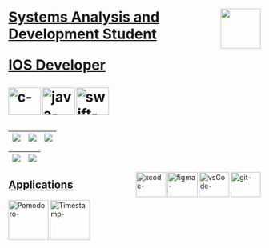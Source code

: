 

<h1>  


  
  <div align="left">
  
  <div>
  <a href="https://www.linkedin.com/in/gabriel-s-rossi-4263681a3/">
  <img align="right" height="80" width="80"  style="border-radius:50" src="https://cdn.jsdelivr.net/gh/devicons/devicon/icons/linkedin/linkedin-original.svg"/>
  </div>
  
  <p>Systems Analysis and Development Student</p>
  <p>IOS Developer</p> 
      
  </div>

  <img align="left" alt="c-"  height="55" width="65" src="https://cdn.jsdelivr.net/gh/devicons/devicon/icons/c/c-original.svg"/>
  <img align="left" alt="java-"  height="55" width="65" src="https://cdn.jsdelivr.net/gh/devicons/devicon/icons/java/java-original.svg"/>
  <img align="left" alt="swift-" height="55" width="65" src="https://cdn.jsdelivr.net/gh/devicons/devicon/icons/swift/swift-original.svg"/> 

  <br>
  <br>
  </h1>


  
  <!-- 
      <a href="https://mail.google.com/mail/u/0/#inbox?compose=SxfkdqMFJBqfqFNWLnVfKdqgTsHwTsjRPCrqXnjSVFpxmQRZGNJGxjFHrfQhGdRFtzDzDCsFHHsZZTWxqPmFLnVfKQRWDztmNKSFGkLPjRbTBFDHhnq">
  <img align="left" height="35" width="45" src="https://cdn.discordapp.com/attachments/819226289789075497/1012727062190108753/gmail-logo-2-1.png"/>
        
    -->
        
  

  
<div align="left"><!-- MAIN DIV........................................................ -->

| ![](http://github-profile-summary-cards.vercel.app/api/cards/stats?username=GabrielRossi-gr&theme=nord_dark) | ![](http://github-profile-summary-cards.vercel.app/api/cards/repos-per-language?username=GabrielRossi-gr&hide=Html&theme=nord_dark) | ![](http://github-profile-summary-cards.vercel.app/api/cards/most-commit-language?username=GabrielRossi-gr&theme=nord_dark) |
| :-: | :-: | :-: |

| ![](http://github-profile-summary-cards.vercel.app/api/cards/profile-details?username=GabrielRossi-gr&theme=nord_dark) | ![](https://github-readme-streak-stats.herokuapp.com/?user=GabrielRossi-gr&hide_border=true&date_format=M%20j%5B%2C%20Y%5D&background=2D3742&stroke=2D3742&ring=6bbbca&fire=6bbbca&currStreakNum=fff&sideNums=6bbbca&currStreakLabel=6bbbca&sideLabels=fff&dates=fff) |
| :-: | :-: |

<div>
  <img align="right" alt="git-"  height="50" width="60" src="https://cdn.jsdelivr.net/gh/devicons/devicon/icons/git/git-original.svg"/>
  <img align="right" alt="vsCode-"  height="50" width="60" src="https://cdn.jsdelivr.net/gh/devicons/devicon/icons/vscode/vscode-original.svg"/>
  <img align="right" alt="figma-"  height="50" width="60" src="https://cdn.jsdelivr.net/gh/devicons/devicon/icons/figma/figma-original.svg"/>
  <img align="right" alt="xcode-"  height="50" width="60" src="https://cdn.jsdelivr.net/gh/devicons/devicon/icons/xcode/xcode-original.svg"/>
</div>

<h2>Applications</h2>
<div align="">
  
  <a href="https://www.linkedin.com/in/gabriel-s-rossi-4263681a3/">
  <img align="left" alt="Pomodoro-" height="80" width="80"  style="border-radius:300" src="https://media.discordapp.net/attachments/1108011461999079467/1177972163249197127/PomodoroIcon.png?ex=65747311&is=6561fe11&hm=20e2f822119236b6e43d08909901567c73219d0f36c92f98bcaec976cc802446&=&width=1144&height=1144"/>

  <a href="https://testflight.apple.com/join/PpUyIXik">
  <img align="left" alt="Timestamp-" height="80" width="80"  style="border-radius:300" src="https://media.discordapp.net/attachments/1108011461999079467/1177972162796195890/TimestampIcon.png?ex=65747311&is=6561fe11&hm=a0ac449c0caf1ca1146c4959ae7ea1d7a2bb71fe7da0c6546d2d4978dcf144f5&=&width=1144&height=1144"/>
  
</div>
    
 </div>

<h1>
</h1>
 
 </div>
       <!-- LEARNIG PAGE........................................................... -->
 
 
 
 <!--  
 
...............█...............
..............█ █..............
.............█   █.............
............█  O  █............
...........█ O   O █...........
...........█ O   O █...........
...........█   O   █...........
...........█       █...........
...........█       █ ..........
..........██   █   ██..........
.........███   █   ███.........
........████   █   ████........
.......█████_______█████.......
............██   ██............
............██   ██............
............|.....|............
.............|.....|...........
............|.....|............
   
  -->
 
<!-- CLOUSE MAIN DIV ......................................................................................--> 



  
